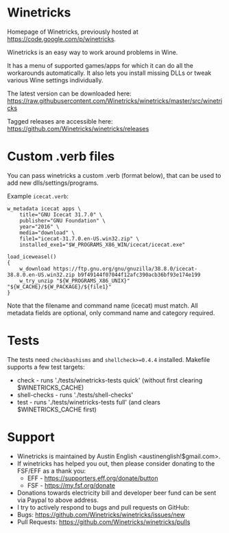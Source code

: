 # Winetricks
Homepage of Winetricks, previously hosted at <https://code.google.com/p/winetricks>.

Winetricks is an easy way to work around problems in Wine.

It has a menu of supported games/apps for which it can do all the workarounds automatically. It also lets you install missing DLLs or tweak various Wine settings individually.

The latest version can be downloaded here:
https://raw.githubusercontent.com/Winetricks/winetricks/master/src/winetricks

Tagged releases are accessible here:
https://github.com/Winetricks/winetricks/releases

# Custom .verb files
You can pass winetricks a custom .verb (format below), that can be used to add new dlls/settings/programs.

Example `icecat.verb`:
```
w_metadata icecat apps \
    title="GNU Icecat 31.7.0" \
    publisher="GNU Foundation" \
    year="2016" \
    media="download" \
    file1="icecat-31.7.0.en-US.win32.zip" \
    installed_exe1="$W_PROGRAMS_X86_WIN/icecat/icecat.exe"

load_iceweasel()
{
    w_download https://ftp.gnu.org/gnu/gnuzilla/38.8.0/icecat-38.8.0.en-US.win32.zip b9f49144f07044f12afc390acb36bf93e174e199
    w_try_unzip "${W_PROGRAMS_X86_UNIX}" "${W_CACHE}/${W_PACKAGE}/${file1}"
}
```
Note that the filename and command name (icecat) must match. All metadata fields are optional, only command name and category required.

# Tests
The tests need `checkbashisms` and `shellcheck>=0.4.4` installed.
Makefile supports a few test targets:
* check - runs './tests/winetricks-tests quick' (without first clearing $WINETRICKS_CACHE)
* shell-checks - runs './tests/shell-checks'
* test - runs './tests/winetricks-tests full' (and clears $WINETRICKS_CACHE first)

# Support
* Winetricks is maintained by Austin English <austinenglish!$gmail.com>.
* If winetricks has helped you out, then please consider donating to the FSF/EFF as a thank you:
  * EFF - https://supporters.eff.org/donate/button
  * FSF - https://my.fsf.org/donate
* Donations towards electricity bill and developer beer fund can be sent via Paypal to above address.
* I try to actively respond to bugs and pull requests on GitHub:
* Bugs: https://github.com/Winetricks/winetricks/issues/new
* Pull Requests: https://github.com/Winetricks/winetricks/pulls
